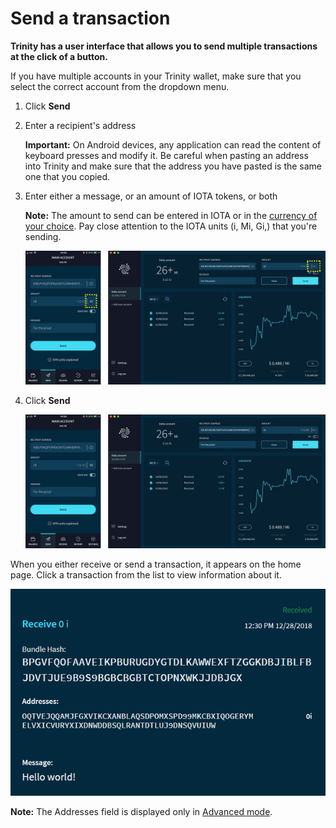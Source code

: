 # Send a transaction

**Trinity has a user interface that allows you to send multiple transactions at the click of a button.**

If you have multiple accounts in your Trinity wallet, make sure that you select the correct account from the dropdown menu.

1. Click **Send**
2. Enter a recipient's address
    
   **Important:** On Android devices, any application can read the content of keyboard presses and modify it. Be careful when pasting an address into Trinity and make sure that the address you have pasted is the same one that you copied.

3. Enter either a message, or an amount of IOTA tokens, or both

    **Note:** The amount to send can be entered in IOTA or in the [currency of your choice](how-to-guides/changing-the-settings.md). Pay close attention to the IOTA units (i, Mi, Gi,) that you're sending.

    ![IOTA units](../sending-value-highlighted.jpg)
4. Click **Send**

    ![Sending IOTA tokens](../send.jpg)

When you either receive or send a transaction, it appears on the home page. Click a transaction from the list to view information about it.

![A received transaction](../trinity-receive-message.png)

**Note:** The Addresses field is displayed only in [Advanced mode](how-to-guides/changing-the-settings.md).


